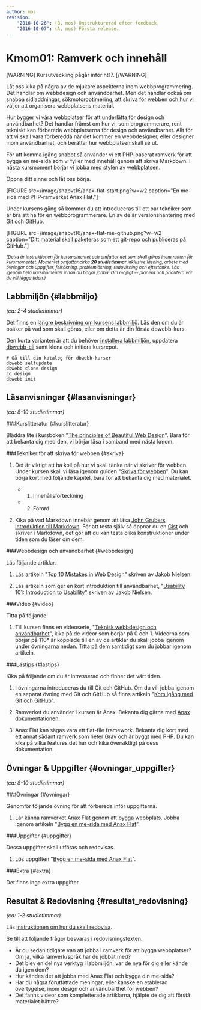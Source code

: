 ```yaml
---
author: mos
revision:
    "2016-10-26": (B, mos) Omstrukturerad efter feedback.
    "2016-10-07": (A, mos) Första release.
...
```

Kmom01: Ramverk och innehåll
====================================

[WARNING]
Kursutveckling pågår inför ht17.
[/WARNING]

Låt oss kika på några av de mjukare aspekterna inom webbprogrammering. Det handlar om webbdesign och användbarhet. Men det handlar också om snabba sidladdningar, sökmotoroptimering, att skriva för webben och hur vi väljer att organisera webbplatsens material.

Hur bygger vi våra webbplatser för att underlätta för design och användbarhet? Det handlar främst om hur vi, som programmerare, rent tekniskt kan förbereda webbplatserna för design och användbarhet. Allt för att vi skall vara förberedda när det kommer en webbdesigner, eller designer inom användbarhet, och berättar hur webbplatsen skall se ut.

<!--more-->

För att komma igång snabbt så använder vi ett PHP-baserat ramverk för att bygga en me-sida som vi fyller med innehåll genom att skriva Markdown. I nästa kursmoment börjar vi jobba med stylen av webbplatsen.

Öppna ditt sinne och låt oss börja.

[FIGURE src=/image/snapvt16/anax-flat-start.png?w=w2 caption="En me-sida med PHP-ramverket Anax Flat."]

Under kursens gång så kommer du att introduceras till ett par tekniker som är bra att ha för en webbprogrammerare. En av de är versionshantering med Git och GitHub.

[FIGURE src=/image/snapvt16/anax-flat-me-github.png?w=w2 caption="Ditt material skall paketeras som ett git-repo och publiceras på GitHub."]



<small><i>(Detta är instruktionen för kursmomentet och omfattar det som skall göras inom ramen för kursmomentet. Momentet omfattar cirka **20 studietimmar** inklusive läsning, arbete med övningar och uppgifter, felsökning, problemlösning, redovisning och eftertanke. Läs igenom hela kursmomentet innan du börjar jobba. Om möjligt -- planera och prioritera var du vill lägga tiden.)</i></small>



Labbmiljön  {#labbmiljo}
---------------------------------

*(ca: 2-4 studietimmar)*

Det finns en [längre beskrivning om kursens labbmiljö](./../installera-labbmiljo). Läs den om du är osäker på vad som skall göras, eller om detta är din första dbwebb-kurs.

Den korta varianten är att du behöver [installera labbmiljön](./../labbmiljo), uppdatera [dbwebb-cli](dbwebb-cli) samt klona och initiera kursrepot.

```text
# Gå till din katalog för dbwebb-kurser
dbwebb selfupdate
dbwebb clone design
cd design
dbwebb init
```



Läsanvisningar  {#lasanvisningar}
---------------------------------

*(ca: 8-10 studietimmar)*


###Kurslitteratur  {#kurslitteratur}

Bläddra lite i kursboken "[The principles of Beautiful Web Design](kunskap/boken-the-principles-of-beautiful-web-design)". Bara för att bekanta dig med den, vi börjar läsa i samband med nästa kmom.



###Tekniker för att skriva för webben {#skriva}

1. Det är viktigt att ha koll på hur vi skall tänka när vi skriver för webben. Under kursen skall vi läsa igenom guiden "[Skriva för webben](https://www.iis.se/lar-dig-mer/guider/hur-man-skriver-for-webben/)". Du kan börja kort med följande kapitel, bara för att bekanta dig med materialet.

    * 1. Innehållsförteckning
    * 2. Förord

1. Kika på vad Markdown innebär genom att läsa [John Grubers introduktion till Markdown](https://daringfireball.net/projects/markdown/basics). För att testa själv så öppnar du en [Gist](https://gist.github.com/) och skriver i Markdown, det gör att du kan testa olika konstruktioner under tiden som du läser om dem.



###Webbdesign och användbarhet {#webbdesign}

Läs följande artiklar.

1. Läs artikeln "[Top 10 Mistakes in Web Design](https://www.nngroup.com/articles/top-10-mistakes-web-design/)" skriven av Jakob Nielsen.

1. Läs artikeln som ger en kort introduktion till användbarhet, "[Usability 101: Introduction to Usability](https://www.nngroup.com/articles/usability-101-introduction-to-usability/)" skriven av Jakob Nielsen.



###Video  {#video}

Titta på följande:

1. Till kursen finns en videoserie, "[Teknisk webbdesign och användbarhet](https://www.youtube.com/playlist?list=PLKtP9l5q3ce93K_FQtlmz2rcaR_BaKIET)", kika på de videor som börjar på 0 och 1. Videorna som börjar på 110* är kopplade till en av de artiklar du skall jobba igenom under övningarna nedan. Titta på dem samtidigt som du jobbar igenom artikeln.



###Lästips {#lastips}

Kika på följande om du är intresserad och finner det värt tiden.

1. I övningarna introduceras du till Git och GitHub. Om du vill jobba igenom en separat övning med Git och GitHub så finns artikeln "[Kom igång med Git och GitHub](kunskap/kom-igang-med-git-och-github)".

1. Ramverket du använder i kursen är Anax. Bekanta dig gärna med [Anax dokumentationen](anax).

1. Anax Flat kan sägas vara ett flat-file framework. Bekanta dig kort med ett annat sådant ramverk som heter [Grav](https://getgrav.org/) och är byggt med PHP. Du kan kika på vilka features det har och kika översiktligt på dess dokumentation.



Övningar & Uppgifter  {#ovningar_uppgifter}
-------------------------------------------

*(ca: 8-10 studietimmar)*



###Övningar {#ovningar}

Genomför följande övning för att förbereda inför uppgifterna.

1. Lär känna ramverket Anax Flat genom att bygga webbplats. Jobba igenom artikeln "[Bygg en me-sida med Anax Flat](kunskap/bygg-me-sida-med-anax-flat)".




###Uppgifter {#uppgifter}

Dessa uppgifter skall utföras och redovisas.

1. Lös uppgiften "[Bygg en me-sida med Anax Flat](uppgift/me-sida-med-anax-flat)".



###Extra {#extra}

Det finns inga extra uppgifter.



Resultat & Redovisning  {#resultat_redovisning}
-----------------------------------------------

*(ca: 1-2 studietimmar)*

Läs [instruktionen om hur du skall redovisa](./../redovisa).

Se till att följande frågor besvaras i redovisningstexten.

* Är du sedan tidigare van att jobba i ramverk för att bygga webbplatser? Om ja, vilka ramverk/språk har du jobbat med?
* Det blev en del nya verktyg i labbmiljön, var de nya för dig eller kände du igen dem?
* Hur kändes det att jobba med Anax Flat och bygga din me-sida?
* Har du några förutfattade meningar, eller kanske en etablerad övertygelse, inom design och användbarthet för webben?
* Det fanns videor som kompletterade artiklarna, hjälpte de dig att förstå materialet bättre?
